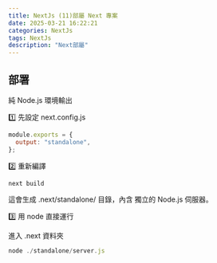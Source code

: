 ```yaml
---
title: NextJs (11)部屬 Next 專案
date: 2025-03-21 16:22:21
categories: NextJs
tags: NextJs
description: "Next部屬"
---
```


## 部署
純 Node.js 環境輸出

1️⃣ 先設定 next.config.js

```js
module.exports = {
  output: "standalone",
};
```
2️⃣ 重新編譯

```js
next build
```
這會生成 .next/standalone/ 目錄，內含 獨立的 Node.js 伺服器。

3️⃣ 用 node 直接運行

進入 .next 資料夾

```js
node ./standalone/server.js
```